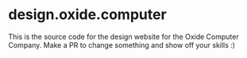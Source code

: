 # design.oxide.computer

This is the source code for the design website for the Oxide Computer Company.
Make a PR to change something and show off your skills :)

